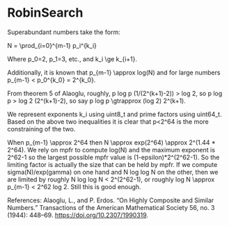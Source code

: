 # RobinSearch

Superabundant numbers take the form:

N = \prod_{i=0}^{m-1} p_i^{k_i}

Where p_0=2, p_1=3, etc., and k_i \ge k_{i+1}.

Additionally, it is known that p_{m-1} \approx log(N) and for large numbers p_{m-1} < p_0^{k_0} = 2^{k_0}.

From theorem 5 of Alaoglu, roughly, p log p (1/(2^(k+1)-2)) > log 2, so p log p > log 2 (2^(k+1)-2), so say p log p \gtrapprox (log 2) 2^(k+1).

We represent exponents k_i using uint8_t and prime factors using uint64_t.  Based on the above two inequalities it is clear that p<2^64 is the more constraining of the two.

When p_{m-1} \approx 2^64 then N \approx exp(2^64) \approx 2^(1.44 * 2^64).  We rely on mpfr to compute log(N) and the maximum exponent is 2^62-1 so the largest possible mpfr value is (1-epsilon)*2^(2^62-1).  So the limiting factor is actually the size that can be held by mpfr. If we compute sigma(N)/exp(gamma) on one hand and N log log N on the other, then we are limited by roughly N log log N < 2^(2^62-1), or roughly log N \approx p_{m-1} < 2^62 log 2.  Still this is good enough.


References:
Alaoglu, L., and P. Erdos. “On Highly Composite and Similar Numbers.” Transactions of the American Mathematical Society 56, no. 3 (1944): 448–69. https://doi.org/10.2307/1990319.
